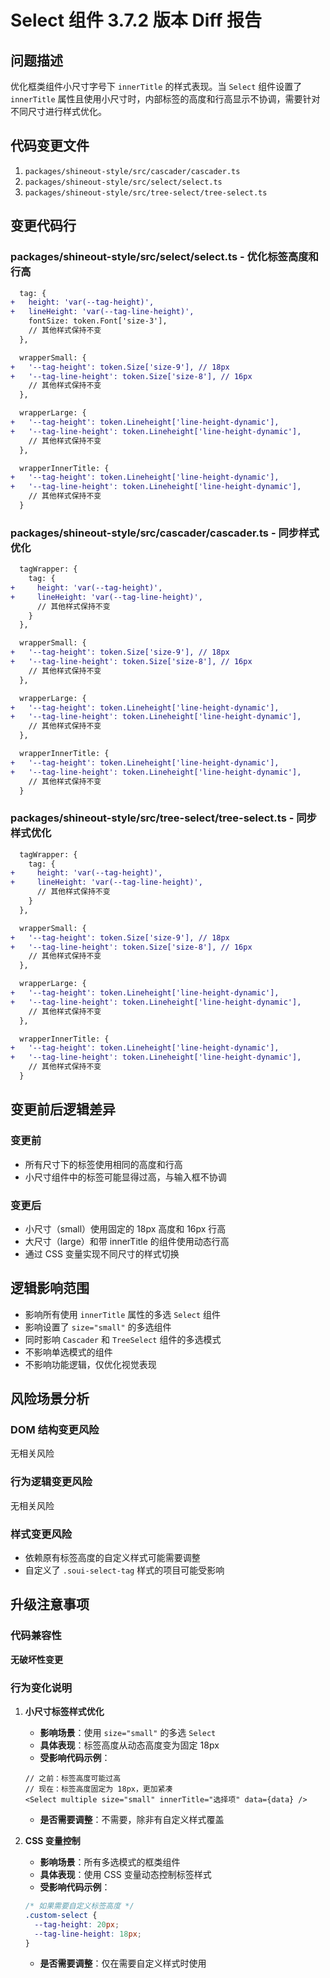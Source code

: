 # Select 组件 3.7.2 版本 Diff 报告

## 问题描述

优化框类组件小尺寸字号下 `innerTitle` 的样式表现。当 `Select` 组件设置了 `innerTitle` 属性且使用小尺寸时，内部标签的高度和行高显示不协调，需要针对不同尺寸进行样式优化。

## 代码变更文件

1. `packages/shineout-style/src/cascader/cascader.ts`
2. `packages/shineout-style/src/select/select.ts`
3. `packages/shineout-style/src/tree-select/tree-select.ts`

## 变更代码行

### packages/shineout-style/src/select/select.ts - 优化标签高度和行高

```diff
  tag: {
+   height: 'var(--tag-height)',
+   lineHeight: 'var(--tag-line-height)',
    fontSize: token.Font['size-3'],
    // 其他样式保持不变
  },

  wrapperSmall: {
+   '--tag-height': token.Size['size-9'], // 18px
+   '--tag-line-height': token.Size['size-8'], // 16px
    // 其他样式保持不变
  },

  wrapperLarge: {
+   '--tag-height': token.Lineheight['line-height-dynamic'],
+   '--tag-line-height': token.Lineheight['line-height-dynamic'],
    // 其他样式保持不变
  },

  wrapperInnerTitle: {
+   '--tag-height': token.Lineheight['line-height-dynamic'],
+   '--tag-line-height': token.Lineheight['line-height-dynamic'],
    // 其他样式保持不变
  }
```

### packages/shineout-style/src/cascader/cascader.ts - 同步样式优化

```diff
  tagWrapper: {
    tag: {
+     height: 'var(--tag-height)',
+     lineHeight: 'var(--tag-line-height)',
      // 其他样式保持不变
    }
  },

  wrapperSmall: {
+   '--tag-height': token.Size['size-9'], // 18px
+   '--tag-line-height': token.Size['size-8'], // 16px
    // 其他样式保持不变
  },

  wrapperLarge: {
+   '--tag-height': token.Lineheight['line-height-dynamic'],
+   '--tag-line-height': token.Lineheight['line-height-dynamic'],
    // 其他样式保持不变
  },

  wrapperInnerTitle: {
+   '--tag-height': token.Lineheight['line-height-dynamic'],
+   '--tag-line-height': token.Lineheight['line-height-dynamic'],
    // 其他样式保持不变
  }
```

### packages/shineout-style/src/tree-select/tree-select.ts - 同步样式优化

```diff
  tagWrapper: {
    tag: {
+     height: 'var(--tag-height)',
+     lineHeight: 'var(--tag-line-height)',
      // 其他样式保持不变
    }
  },

  wrapperSmall: {
+   '--tag-height': token.Size['size-9'], // 18px
+   '--tag-line-height': token.Size['size-8'], // 16px
    // 其他样式保持不变
  },

  wrapperLarge: {
+   '--tag-height': token.Lineheight['line-height-dynamic'],
+   '--tag-line-height': token.Lineheight['line-height-dynamic'],
    // 其他样式保持不变
  },

  wrapperInnerTitle: {
+   '--tag-height': token.Lineheight['line-height-dynamic'],
+   '--tag-line-height': token.Lineheight['line-height-dynamic'],
    // 其他样式保持不变
  }
```

## 变更前后逻辑差异

### 变更前
- 所有尺寸下的标签使用相同的高度和行高
- 小尺寸组件中的标签可能显得过高，与输入框不协调

### 变更后
- 小尺寸（small）使用固定的 18px 高度和 16px 行高
- 大尺寸（large）和带 innerTitle 的组件使用动态行高
- 通过 CSS 变量实现不同尺寸的样式切换

## 逻辑影响范围

- 影响所有使用 `innerTitle` 属性的多选 `Select` 组件
- 影响设置了 `size="small"` 的多选组件
- 同时影响 `Cascader` 和 `TreeSelect` 组件的多选模式
- 不影响单选模式的组件
- 不影响功能逻辑，仅优化视觉表现

## 风险场景分析

### DOM 结构变更风险
无相关风险

### 行为逻辑变更风险
无相关风险

### 样式变更风险
- 依赖原有标签高度的自定义样式可能需要调整
- 自定义了 `.soui-select-tag` 样式的项目可能受影响

## 升级注意事项

### 代码兼容性
**无破坏性变更**

### 行为变化说明

1. **小尺寸标签样式优化**
   - **影响场景**：使用 `size="small"` 的多选 `Select`
   - **具体表现**：标签高度从动态高度变为固定 18px
   - **受影响代码示例**：
   ```tsx
   // 之前：标签高度可能过高
   // 现在：标签高度固定为 18px，更加紧凑
   <Select multiple size="small" innerTitle="选择项" data={data} />
   ```
   - **是否需要调整**：不需要，除非有自定义样式覆盖

2. **CSS 变量控制**
   - **影响场景**：所有多选模式的框类组件
   - **具体表现**：使用 CSS 变量动态控制标签样式
   - **受影响代码示例**：
   ```css
   /* 如果需要自定义标签高度 */
   .custom-select {
     --tag-height: 20px;
     --tag-line-height: 18px;
   }
   ```
   - **是否需要调整**：仅在需要自定义样式时使用